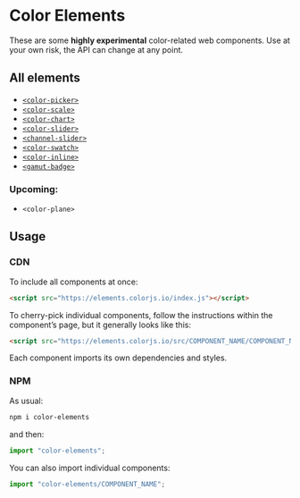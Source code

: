 # Color Elements

These are some **highly experimental** color-related web components.
Use at your own risk, the API can change at any point.

## All elements

- [`<color-picker>`](src/color-picker/)
- [`<color-scale>`](src/color-scale)
- [`<color-chart>`](src/color-chart/)
- [`<color-slider>`](src/color-slider/)
- [`<channel-slider>`](src/channel-slider/)
- [`<color-swatch>`](src/color-swatch/)
- [`<color-inline>`](src/color-inline/)
- [`<gamut-badge>`](src/gamut-badge/)

### Upcoming:

- `<color-plane>`

## Usage

### CDN

To include all components at once:

```html
<script src="https://elements.colorjs.io/index.js"></script>
```

To cherry-pick individual components, follow the instructions within the component’s page, but it generally looks like this:

```html
<script src="https://elements.colorjs.io/src/COMPONENT_NAME/COMPONENT_NAME.js"></script>
```

Each component imports its own dependencies and styles.

### NPM

As usual:

```bash
npm i color-elements
```

and then:

```js
import "color-elements";
```

You can also import individual components:

```js
import "color-elements/COMPONENT_NAME";
```
